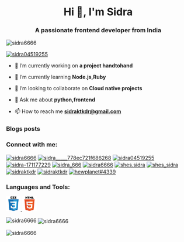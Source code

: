 
<h1 align="center">Hi 👋, I'm Sidra</h1>
<h3 align="center">A passionate frontend developer from India</h3>

<p align="left"> <img src="https://komarev.com/ghpvc/?username=sidra6666&label=Profile%20views&color=0e75b6&style=flat" alt="sidra6666" /> </p>
<p align="left"> <a href="https://twitter.com/sidra04519255" target="blank"><img src="https://img.shields.io/twitter/follow/sidra04519255?logo=twitter&style=for-the-badge" alt="sidra04519255" /></a> </p>

- 🔭 I’m currently working on **a project handtohand**

- 🌱 I’m currently learning **Node.js,Ruby**

- 👯 I’m looking to collaborate on **Cloud native projects**

- 💬 Ask me about **python,frontend**

- 📫 How to reach me **sidraktkdr@gmail.com**

### Blogs posts
<!-- BLOG-POST-LIST:START -->
<!-- BLOG-POST-LIST:END -->

<h3 align="left">Connect with me:</h3>
<p align="left">
<a href="https://codepen.io/sidra6666" target="blank"><img align="center" src="https://raw.githubusercontent.com/rahuldkjain/github-profile-readme-generator/master/src/images/icons/Social/codepen.svg" alt="sidra6666" height="30" width="40" /></a>
<a href="https://dev.to/sidra_____778ec721f686268" target="blank"><img align="center" src="https://raw.githubusercontent.com/rahuldkjain/github-profile-readme-generator/master/src/images/icons/Social/devto.svg" alt="sidra_____778ec721f686268" height="30" width="40" /></a>
<a href="https://twitter.com/sidra04519255" target="blank"><img align="center" src="https://raw.githubusercontent.com/rahuldkjain/github-profile-readme-generator/master/src/images/icons/Social/twitter.svg" alt="sidra04519255" height="30" width="40" /></a>
<a href="https://linkedin.com/in/sidra-171177229" target="blank"><img align="center" src="https://raw.githubusercontent.com/rahuldkjain/github-profile-readme-generator/master/src/images/icons/Social/linked-in-alt.svg" alt="sidra-171177229" height="30" width="40" /></a>
<a href="https://codesandbox.com/sidra_666" target="blank"><img align="center" src="https://raw.githubusercontent.com/rahuldkjain/github-profile-readme-generator/master/src/images/icons/Social/codesandbox.svg" alt="sidra_666" height="30" width="40" /></a>
<a href="https://kaggle.com/sidra6666" target="blank"><img align="center" src="https://raw.githubusercontent.com/rahuldkjain/github-profile-readme-generator/master/src/images/icons/Social/kaggle.svg" alt="sidra6666" height="30" width="40" /></a>
<a href="https://instagram.com/shes.sidra" target="blank"><img align="center" src="https://raw.githubusercontent.com/rahuldkjain/github-profile-readme-generator/master/src/images/icons/Social/instagram.svg" alt="shes.sidra" height="30" width="40" /></a>
<a href="https://www.youtube.com/c/shes_sidra" target="blank"><img align="center" src="https://raw.githubusercontent.com/rahuldkjain/github-profile-readme-generator/master/src/images/icons/Social/youtube.svg" alt="shes_sidra" height="30" width="40" /></a>
<a href="https://www.hackerrank.com/sidraktkdr" target="blank"><img align="center" src="https://raw.githubusercontent.com/rahuldkjain/github-profile-readme-generator/master/src/images/icons/Social/hackerrank.svg" alt="sidraktkdr" height="30" width="40" /></a>
<a href="https://www.leetcode.com/sidraktkdr" target="blank"><img align="center" src="https://raw.githubusercontent.com/rahuldkjain/github-profile-readme-generator/master/src/images/icons/Social/leet-code.svg" alt="sidraktkdr" height="30" width="40" /></a>
<a href="https://discord.gg/hewplanet#4339" target="blank"><img align="center" src="https://raw.githubusercontent.com/rahuldkjain/github-profile-readme-generator/master/src/images/icons/Social/discord.svg" alt="hewplanet#4339" height="30" width="40" /></a>
</p>

<h3 align="left">Languages and Tools:</h3>
<p align="left"> <a href="https://www.w3schools.com/css/" target="_blank" rel="noreferrer"> <img src="https://raw.githubusercontent.com/devicons/devicon/master/icons/css3/css3-original-wordmark.svg" alt="css3" width="40" height="40"/> </a> <a href="https://www.w3.org/html/" target="_blank" rel="noreferrer"> <img src="https://raw.githubusercontent.com/devicons/devicon/master/icons/html5/html5-original-wordmark.svg" alt="html5" width="40" height="40"/> </a> </p>

<p><img align="left" src="https://github-readme-stats.vercel.app/api/top-langs?username=sidra6666&show_icons=true&locale=en&layout=compact" alt="sidra6666" /></p>

<p>&nbsp;<img align="center" src="https://github-readme-stats.vercel.app/api?username=sidra6666&show_icons=true&locale=en" alt="sidra6666" /></p>

<p><img align="center" src="https://github-readme-streak-stats.herokuapp.com/?user=sidra6666&" alt="sidra6666" /></p>


